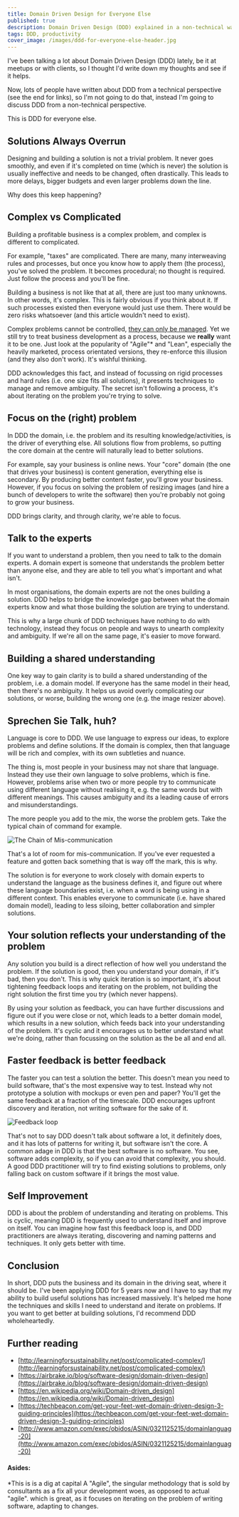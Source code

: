 ```yaml
---
title: Domain Driven Design for Everyone Else
published: true
description: Domain Driven Design (DDD) explained in a non-technical way
tags: DDD, productivity
cover_image: /images/ddd-for-everyone-else-header.jpg
---
```

I've been talking a lot about Domain Driven Design (DDD) lately, be it at meetups or with clients, so I thought I'd write down my thoughts and see if it helps.

Now, lots of people have written about DDD from a technical perspective (see the end for links), so I'm not going to do that, instead I'm going to discuss DDD from a non-technical perspective. 

This is DDD for everyone else.

## Solutions Always Overrun
Designing and building a solution is not a trivial problem. It never goes smoothly, and even if it's completed on time (which is never) the solution is usually ineffective and needs to be changed, often drastically. This leads to more delays, bigger budgets and even larger problems down the line.

Why does this keep happening?

## Complex vs Complicated
Building a profitable business is a complex problem, and complex is different to complicated. 

For example, "taxes" are complicated. There are many, many interweaving rules and processes, but once you know how to apply them (the process), you've solved the problem. It becomes procedural; no thought is required. Just follow the process and you'll be fine.

Building a business is not like that at all, there are just too many unknowns. In other words, it's complex. This is fairly obvious if you think about it. If such processes existed then everyone would just use them. There would be zero risks whatsoever (and this article wouldn't need to exist). 

Complex problems cannot be controlled, [they can only be managed](https://sloanreview.mit.edu/article/the-critical-difference-between-complex-and-complicated/). Yet we still try to treat business development as a process, because we __really__ want it to be one. Just look at the popularity of "Agile"* and "Lean", especially the heavily marketed, process orientated versions, they re-enforce this illusion (and they also don't work). It's wishful thinking.

DDD acknowledges this fact, and instead of focussing on rigid processes and hard rules (i.e. one size fits all solutions), it presents techniques to manage and remove ambiguity. The secret isn't following a process, it's about iterating on the problem you're trying to solve.

## Focus on the (right) problem
In DDD the domain, i.e. the problem and its resulting knowledge/activities, is the driver of everything else. All solutions flow from problems, so putting the core domain at the centre will naturally lead to better solutions.

For example, say your business is online news. Your "core" domain (the one that drives your business) is content generation, everything else is secondary. By producing better content faster, you'll grow your business. However, if you focus on solving the problem of resizing images (and hire a bunch of developers to write the software) then you're probably not going to grow your business.

DDD brings clarity, and through clarity, we're able to focus.

## Talk to the experts
If you want to understand a problem, then you need to talk to the domain experts. A domain expert is someone that understands the problem better than anyone else, and they are able to tell you what's important and what isn't. 

In most organisations, the domain experts are not the ones building a solution. DDD helps to bridge the knowledge gap between what the domain experts know and what those building the solution are trying to understand.

This is why a large chunk of DDD techniques have nothing to do with technology, instead they focus on people and ways to unearth complexity and ambiguity. If we're all on the same page, it's easier to move forward.

## Building a shared understanding
One key way to gain clarity is to build a shared understanding of the problem, i.e. a domain model. If everyone has the same model in their head, then there's no ambiguity. It helps us avoid overly complicating our solutions, or worse, building the wrong one (e.g. the image resizer above).

## Sprechen Sie Talk, huh?
Language is core to DDD. We use language to express our ideas, to explore problems and define solutions. If the domain is complex, then that language will be rich and complex, with its own subtleties and nuance.

The thing is, most people in your business may not share that language. Instead they use their own language to solve problems, which is fine. However, problems arise when two or more people try to communicate using different language without realising it, e.g. the same words but with different meanings. This causes ambiguity and its a leading cause of errors and misunderstandings. 

The more people you add to the mix, the worse the problem gets. Take the typical chain of command for example. 

![The Chain of Mis-communication](/images/chain-of-miscommunication.png)

That's a lot of room for mis-communication. If you've ever requested a feature and gotten back something that is way off the mark, this is why.

The solution is for everyone to work closely with domain experts to understand the language as the business defines it, and figure out where these language boundaries exist, i.e. when a word is being using in a different context. This enables everyone to communicate (i.e. have shared domain model), leading to less siloing, better collaboration and simpler solutions. 

## Your solution reflects your understanding of the problem
Any solution you build is a direct reflection of how well you understand the problem. If the solution is good, then you understand your domain, if it's bad, then you don't. This is why quick iteration is so important, it's about tightening feedback loops and iterating on the problem, not building the right solution the first time you try (which never happens).

By using your solution as feedback, you can have further discussions and figure out if you were close or not, which leads to a better domain model, which results in a new solution, which feeds back into your understanding of the problem. It's cyclic and it encourages us to better understand what we're doing, rather than focussing on the solution as the be all and end all.

## Faster feedback is better feedback
The faster you can test a solution the better. This doesn't mean you need to build software, that's the most expensive way to test. Instead why not prototype a solution with mockups or even pen and paper? You'll get the same feedback at a fraction of the timescale. DDD encourages upfront discovery and iteration, not writing software for the sake of it.

![Feedback loop](/images/feedback-loop.png)

That's not to say DDD doesn't talk about software a lot, it definitely does, and it has lots of patterns for writing it, but software isn't the core. A common adage in DDD is that the best software is no software. You see, software adds complexity, so if you can avoid that complexity, you should. A good DDD practitioner will try to find existing solutions to problems, only falling back on custom software if it brings the most value.

## Self Improvement
DDD is about the problem of understanding and iterating on problems. This is cyclic, meaning DDD is frequently used to understand itself and improve on itself. You can imagine how fast this feedback loop is, and DDD practitioners are always iterating, discovering and naming patterns and techniques. It only gets better with time.

## Conclusion
In short, DDD puts the business and its domain in the driving seat, where it should be. I've been applying DDD for 5 years now and I have to say that my ability to build useful solutions has increased massively. It's helped me hone the techniques and skills I need to understand and iterate on problems. If you want to get better at building solutions, I'd recommend DDD wholeheartedly.

## Further reading
- [http://learningforsustainability.net/post/complicated-complex/](http://learningforsustainability.net/post/complicated-complex/)
- [https://airbrake.io/blog/software-design/domain-driven-design](https://airbrake.io/blog/software-design/domain-driven-design)
- [https://en.wikipedia.org/wiki/Domain-driven_design](https://en.wikipedia.org/wiki/Domain-driven_design)
- [https://techbeacon.com/get-your-feet-wet-domain-driven-design-3-guiding-principles](https://techbeacon.com/get-your-feet-wet-domain-driven-design-3-guiding-principles)
- [http://www.amazon.com/exec/obidos/ASIN/0321125215/domainlanguag-20](http://www.amazon.com/exec/obidos/ASIN/0321125215/domainlanguag-20)


#### Asides:
*This is is a dig at capital A "Agile", the singular methodology that is sold by consultants as a fix all your development woes, as opposed to actual "agile". which is great, as it focuses on iterating on the problem of writing software, adapting to changes.